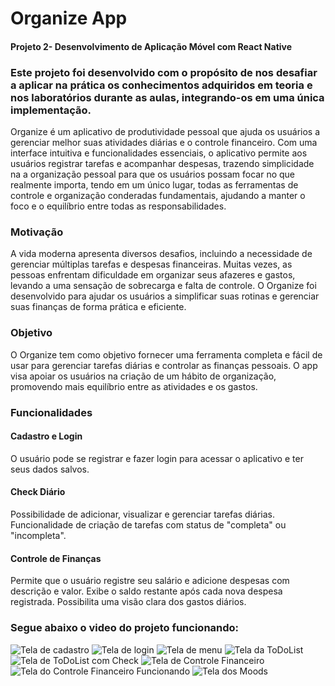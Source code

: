 # Organize App
#### Projeto 2- Desenvolvimento de Aplicação Móvel com React Native  

  ### Este projeto foi desenvolvido com o propósito de nos desafiar a aplicar na prática os conhecimentos adquiridos em teoria e nos laboratórios durante as aulas, integrando-os em uma única implementação. 

  Organize é um aplicativo de produtividade pessoal que ajuda os usuários a gerenciar melhor suas atividades diárias e o controle financeiro. Com uma interface intuitiva e funcionalidades essenciais, o aplicativo permite aos usuários registrar tarefas e acompanhar despesas, trazendo simplicidade na a organização pessoal para que os usuários possam focar no que realmente importa, tendo em um único lugar, todas as ferramentas de controle e organização conderadas fundamentais, ajudando a manter o foco e o equilíbrio entre todas as responsabilidades.

  ### Motivação
  A vida moderna apresenta diversos desafios, incluindo a necessidade de gerenciar múltiplas tarefas e despesas financeiras. Muitas vezes, as pessoas enfrentam dificuldade em organizar seus afazeres e gastos, levando a uma sensação de sobrecarga e falta de controle. O Organize foi desenvolvido para ajudar os usuários a simplificar suas rotinas e gerenciar suas finanças de forma prática e eficiente.

  ### Objetivo
  O Organize tem como objetivo fornecer uma ferramenta completa e fácil de usar para gerenciar tarefas diárias e controlar as finanças pessoais. O app visa apoiar os usuários na criação de um hábito de organização, promovendo mais equilíbrio entre as atividades e os gastos.

  ### Funcionalidades
#### Cadastro e Login
  O usuário pode se registrar e fazer login para acessar o aplicativo e ter seus dados salvos.
  
#### Check Diário
  Possibilidade de adicionar, visualizar e gerenciar tarefas diárias.
  Funcionalidade de criação de tarefas com status de "completa" ou "incompleta".
  
#### Controle de Finanças
  Permite que o usuário registre seu salário e adicione despesas com descrição e valor.
  Exibe o saldo restante após cada nova despesa registrada.
  Possibilita uma visão clara dos gastos diários.

  ### Segue abaixo o video do projeto funcionando:
  ![Tela de cadastro](app/cadastro.png)
  ![Tela de login](app/login.png)
  ![Tela de menu](app/principal.png)
  ![Tela da ToDoList](app/toDo.png)
  ![Tela de ToDoList com Check](app/check.png)
  ![Tela de Controle Financeiro](app/financ.png)
  ![Tela do Controle Financeiro Funcionando](app/financ_2.png)
  ![Tela dos Moods](app/mood.png)


  
  
  

    
